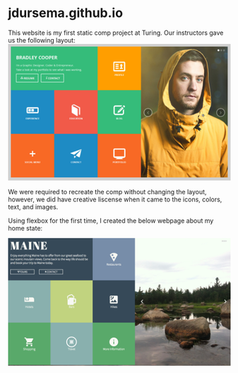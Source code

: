 # jdursema.github.io

This website is my first static comp project at Turing. Our instructors gave us the following layout:
<img src="OriginalComp.jpg">

We were required to recreate the comp without changing the layout, however, we did have creative liscense when it came to the icons, colors, text, and images. 

Using flexbox for the first time, I created the below webpage about my home state:

<img src="MySite.jpg">
